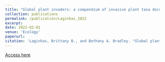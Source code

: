 ```yaml
---
title: "Global plant invaders: a compendium of invasive plant taxa documented by the peer‐reviewed literature"
collection: publications
permalink: /publication/Laginhas_2022
excerpt: 
date: 2022-02-01
venue: 'Ecology'
paperurl: 
citation: 'Laginhas, Brittany B., and Bethany A. Bradley. "Global plant invaders: a compendium of invasive plant taxa documented by the peer‐reviewed literature." (2022): e03569.'
---
```


[Access here](https://esajournals.onlinelibrary.wiley.com/doi/full/10.1002/ecy.3569)
